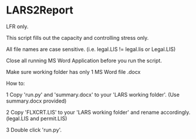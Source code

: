 # LARS2Report

LFR only.

This script fills out the capacity and controlling stress only. 

All file names are case sensitive. (i.e. legal.LIS != legal.lis or Legal.LIS) 

Close all running MS Word Application before you run the script.   

Make sure working folder has only 1 MS Word file .docx

How to:

1 Copy 'run.py' and 'summary.docx' to your 'LARS working folder'. (Use summary.docx provided)

2 Copy 'FLXCRT.LIS' to your 'LARS working folder' and rename accordingly. (legal.LIS and permit.LIS)

3 Double click 'run.py'.

